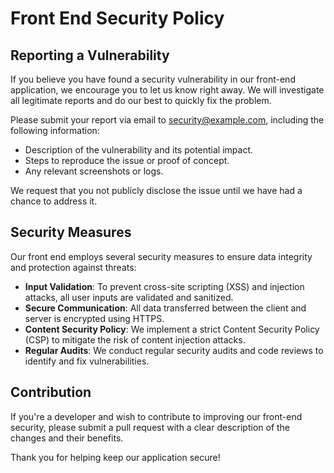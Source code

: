 
# Front End Security Policy

## Reporting a Vulnerability

If you believe you have found a security vulnerability in our front-end application, we encourage you to let us know right away. We will investigate all legitimate reports and do our best to quickly fix the problem.

Please submit your report via email to [security@example.com](mailto:security@example.com), including the following information:

- Description of the vulnerability and its potential impact.
- Steps to reproduce the issue or proof of concept.
- Any relevant screenshots or logs.

We request that you not publicly disclose the issue until we have had a chance to address it.

## Security Measures

Our front end employs several security measures to ensure data integrity and protection against threats:

- **Input Validation**: To prevent cross-site scripting (XSS) and injection attacks, all user inputs are validated and sanitized.
- **Secure Communication**: All data transferred between the client and server is encrypted using HTTPS.
- **Content Security Policy**: We implement a strict Content Security Policy (CSP) to mitigate the risk of content injection attacks.
- **Regular Audits**: We conduct regular security audits and code reviews to identify and fix vulnerabilities.

## Contribution

If you're a developer and wish to contribute to improving our front-end security, please submit a pull request with a clear description of the changes and their benefits.

Thank you for helping keep our application secure!
